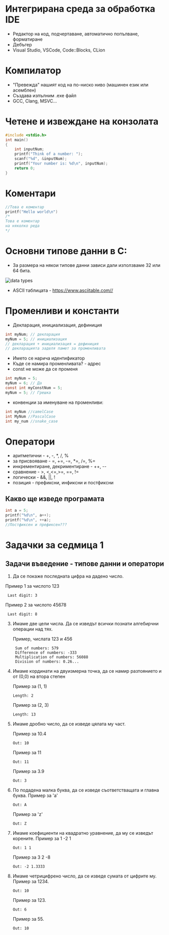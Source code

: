 # Интегрирана среда за обработка IDE

- Редактор на код, подчертаване, автоматично попълване, форматиране
- Дебъгер
- Visual Studio, VSCode, Code::Blocks, CLion

# Компилатор

- "Превежда" нашият код на по-ниско ниво (машинен език или асемблен)
- Създава изпълним .exe файл
- GCC, Clang, MSVC...

# Четене и извеждане на конзолата

```c
#include <stdio.h>
int main()
{
    int inputNum;
    printf("Think of a number: ");
    scanf("%d", &inputNum);
    printf("Your number is: %d\n", inputNum);
    return 0;
}
```

# Коментари

```c
//Това е коментар
printf("Hello world\n")
/*
Това е коментар
на няколко реда
*/
```

# Основни типове данни в C:

- За размера на някои типове данни зависи дали използваме 32 или 64 бита.

![data types](images/dataTypes.png)

- ASCII таблицата - <https://www.asciitable.com//>

# Променливи и константи

- Декларация, инициализация, дефиниция

```c
int myNum; // декларация
myNum = 5; // инициализация
// декларация + инициализация = дефиниция
// декларацията заделя памет за променливата
```

- Името се нарича идентификатор
- Къде се намира променливата? - адрес
- const не може да се променя

```c
int myNum = 5;
myNum = 6; // Да
const int myConstNum = 5;
myNum = 5; // Грешка
```

- конвенции за именуване на променливи:

```c
int myNum //camelCase
int MyNum //PascalCase
int my_num //snake_case
```

# Оператори

- аритметични - +, -, \*, /, %
- за присвояване - =, +=, -=, \*=, /=, %=
- инкрементиране, декриментиране - ++, --
- сравнение - >, <,<=,>=, ==, !=
- логически - &&, ||, !
- позиция - префиксни, инфиксни и постфиксни

## Какво ще изведе програмата

```c
int a = 5;
printf("%d\n", a++);
printf("%d\n", ++a);
//Постфиксен и префиксен???
```

# Задачки за седмица 1

## Задачи въведение - типове данни и оператори

1. Да се покаже последната цифра на дадено число.

Пример 1 за числото 123
   ```
    Last digit: 3
   ```
   
Пример 2 за числото 45678
   ```
    Last digit: 8
   ```
3. Имаме две цели числа. Да се изведът всички познати алгебирчни операции над тях.

   Пример, числата 123 и 456
   ```
    Sum of numbers: 579
    Difference of numbers: -333
    Multiplication of numbers: 56088
    Division of numbers: 0.26...
   ```
5. Имаме кординати на двуизмерна точка, да се намир разтоянието и от (0,0) на втора степен

   Пример за (1, 1)
    ```
    Length: 2
    ```
   Пример за (2, 3)
    ```
    Length: 13
    ```
7. Имаме дробно число, да се изведе цялата му част.

   Пример за 10.4
   ```
   Out: 10
   ```
   Пример за 11
   ```
   Out: 11
   ```
   Пример за 3.9
   ```
   Out: 3
   ```
9. По подадена малка буква, да се изведе съответстващата и главна буква.
    Пример за 'а'
    ```
    Out: А
    ```
    Пример за 'z'
    ```
    Out: Z
    ```
11. Имаме коефициенти на квадратно уравнение, да му се изведът корените.
    Пример за 1 -2 1
    ```
    Out: 1 1
    ```
    Пример за 3 2 -8
    ```
    Out: -2 1.3333
    ```
13. Имаме четрицифрено число, да се изведе сумата от цифрите му.
    Пример за 1234.
    ```
    Out: 10
    ```
    Пример за 123.
    ```
    Out: 6
    ```
    Пример за 55.
    ```
    Out: 10
    ```

